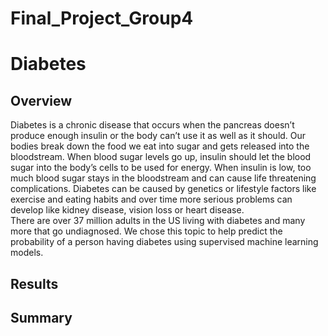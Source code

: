 # Final_Project_Group4
# Diabetes

## Overview
Diabetes is a chronic disease that occurs when the pancreas doesn’t produce enough insulin or the body can’t use it as well as it should. Our bodies break down the food we eat into sugar and gets released into the bloodstream. When blood sugar levels go up, insulin should let the blood sugar into the body’s cells to be used for energy. When insulin is low, too much blood sugar stays in the bloodstream and can cause life threatening complications. Diabetes can be caused by genetics or lifestyle factors like exercise and eating habits and over time more serious problems can develop like kidney disease, vision loss or heart disease.  
There are over 37 million adults in the US living with diabetes and many more that go undiagnosed. We chose this topic to help predict the probability of a person having diabetes using supervised machine learning models.   

## Results 

## Summary 
